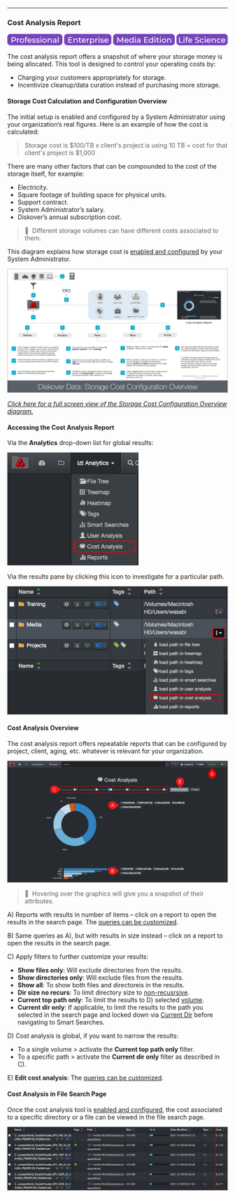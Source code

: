 <p id="cost_analysis"></p>

___
### Cost Analysis Report

![Image: Professional Edition Label](images/button_edition_professional.png)&nbsp;![Image: Enterprise Edition Label](images/button_edition_enterprise.png)&nbsp;![Image: AJA Diskover Media Edition Label](images/button_edition_media.png)&nbsp;![Image: Life Science Edition Label](images/button_edition_life_science.png)


The cost analysis report offers a snapshot of where your storage money is being allocated. This tool is designed to control your operating costs  by:

- Charging your customers appropriately for storage.
- Incentivize cleanup/data curation instead of purchasing more storage.

<p id="cost_config"></p>

#### Storage Cost Calculation and Configuration Overview

The initial setup is enabled and configured by a System Administrator using your organization’s real figures. Here is an example of how the cost is calculated:

>Storage cost is $100/TB x client's project is using 10 TB = cost for that client's project is $1,000

There are many other factors that can be compounded to the cost of the storage itself, for example:

- Electricity.
- Square footage of building space for physical units.
- Support contract.
- System Administrator’s salary.
- Diskover’s annual subscription cost.

>🔆  &nbsp;Different storage volumes can have different costs associated to them.

This diagram explains how storage cost is [enabled and configured](https://docs.diskoverdata.com/diskover_configuration_and_administration_guide/#storage-cost-reporting) by your System Administrator.

![Image: Storage Cost Configuration Overview Diagram](images/diagram_diskover_storage_cost_configuration_overview_with_border.png)

_[Click here for a full screen view of the Storage Cost Configuration Overview diagram.](images/diagram_diskover_storage_cost_configuration_overview_with_border.png)_

#### Accessing the Cost Analysis Report

Via the  **Analytics**  drop-down list for global results:

<img src="images/image_analytics_cost_analysis_access_via_analytics_dropdown_20230215.png" width="300">

Via the results pane by clicking this icon to investigate for a particular path.

<img src="images/image_analytics_cost_analysis_access_via_results_pane_20230215.png" width="600">

#### Cost Analysis Overview

The cost analysis report offers repeatable reports that can be configured by project, client, aging, etc. whatever is relevant for your organization.

![Image: Cost Analysis Report Overview](images/image_analytics_cost_analysis_overview_20230215.png)

>🔆 &nbsp;Hovering over the graphics will give you a snapshot of their attributes.

A) Reports with results in number of items – click on a report to open the results in the search page. The [queries can be customized](#cost_config).

B) Same queries as A), but with results in size instead – click on a report to open the results in the search page.

C) Apply filters to further customize your results:

  - **Show files only**: Will exclude directories from the results.
  - **Show directories only**: Will exclude files from the results.
  - **Show all**: To show both files and directoreis in the results.
  - **Dir size no recurs**: To limit directory size to [non-recusrsive](#recusrive).
  - **Current top path only**: To limit the results to D) selected [volume](#storage_volume).
  - **Current dir only**: If applicable, to limit the results to the path you selected in the search page and locked down via [Current Dir](#current_dir) before navigating to Smart Searches.

D) Cost analysis is global, if you want to narrow the results:
  - To a single volume > activate the **Current top path only** filter.
  - To a specific path > activate the **Current dir only** filter as described in C).

E) **Edit cost analysis**: The [queries can be customized](#cost_config).

#### Cost Analysis in File Search Page

Once the cost analysis tool is [enabled and configured](#cost_config), the cost associated to a specific directory or a file can be viewed in the file search page.

![Image: Cost Analysis Info in File Search Page](images/image_analytics_cost_analysis_in_file_search_page.png)
